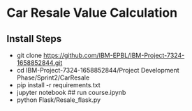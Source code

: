 # Car Resale Value Calculation 
<application description>
  
## Install Steps

*  git clone https://github.com/IBM-EPBL/IBM-Project-7324-1658852844.git
*  cd IBM-Project-7324-1658852844/Project Development Phase/Sprint2/CarResale
*  pip install -r requirements.txt
*  jupyter notebook ## run course.ipynb
*  python Flask/Resale_flask.py
